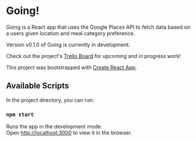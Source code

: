 # Going! 

Going is a React app that uses the Google Places API to fetch data based on a users given location and meal category preference.  

Version v0.1.0 of Going is currently in development.  

Check out the project's [Trello Board](https://trello.com/b/Rk9xY1Uz/going) for upcoming and in progress work!


This project was bootstrapped with [Create React App](https://github.com/facebook/create-react-app).

## Available Scripts

In the project directory, you can run:

### `npm start`

Runs the app in the development mode.<br>
Open [http://localhost:3000](http://localhost:3000) to view it in the browser.
